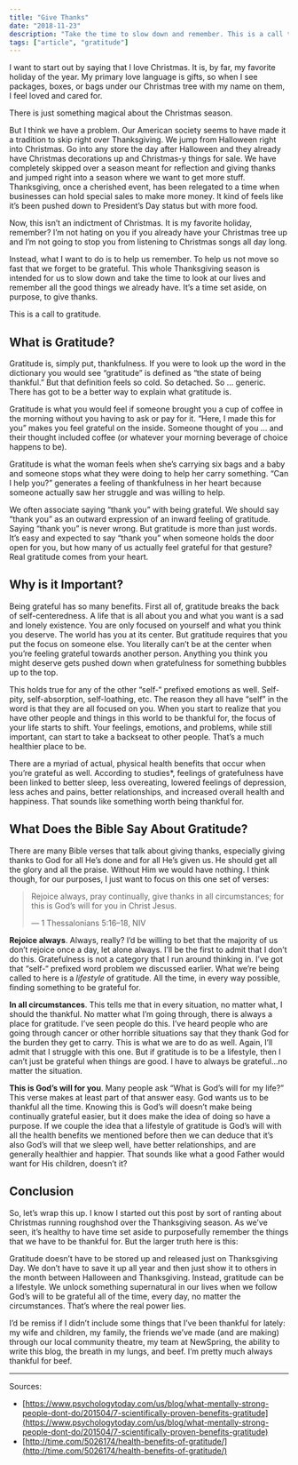 ```yaml
---
title: "Give Thanks"
date: "2018-11-23"
description: "Take the time to slow down and remember. This is a call to gratitude."
tags: ["article", "gratitude"]
---
```


I want to start out by saying that I love Christmas. It is, by far, my favorite holiday of the year. My primary love language is gifts, so when I see packages, boxes, or bags under our Christmas tree with my name on them, I feel loved and cared for.

There is just something magical about the Christmas season.

But I think we have a problem. Our American society seems to have made it a tradition to skip right over Thanksgiving. We jump from Halloween right into Christmas. Go into any store the day after Halloween and they already have Christmas decorations up and Christmas-y things for sale. We have completely skipped over a season meant for reflection and giving thanks and jumped right into a season where we want to get more stuff. Thanksgiving, once a cherished event, has been relegated to a time when businesses can hold special sales to make more money. It kind of feels like it’s been pushed down to President’s Day status but with more food.

Now, this isn’t an indictment of Christmas. It is my favorite holiday, remember? I’m not hating on you if you already have your Christmas tree up and I’m not going to stop you from listening to Christmas songs all day long.

Instead, what I want to do is to help us remember. To help us not move so fast that we forget to be grateful. This whole Thanksgiving season is intended for us to slow down and take the time to look at our lives and remember all the good things we already have. It’s a time set aside, on purpose, to give thanks.

This is a call to gratitude.

## What is Gratitude?

Gratitude is, simply put, thankfulness. If you were to look up the word in the dictionary you would see “gratitude” is defined as “the state of being thankful.” But that definition feels so cold. So detached. So … generic. There has got to be a better way to explain what gratitude is.

Gratitude is what you would feel if someone brought you a cup of coffee in the morning without you having to ask or pay for it. “Here, I made this for you” makes you feel grateful on the inside. Someone thought of you … and their thought included coffee (or whatever your morning beverage of choice happens to be).

Gratitude is what the woman feels when she’s carrying six bags and a baby and someone stops what they were doing to help her carry something. “Can I help you?” generates a feeling of thankfulness in her heart because someone actually saw her struggle and was willing to help.

We often associate saying “thank you” with being grateful. We should say “thank you” as an outward expression of an inward feeling of gratitude. Saying “thank you” is never wrong. But gratitude is more than just words. It’s easy and expected to say “thank you” when someone holds the door open for you, but how many of us actually feel grateful for that gesture? Real gratitude comes from your heart.

## Why is it Important?

Being grateful has so many benefits. First all of, gratitude breaks the back of self-centeredness. A life that is all about you and what you want is a sad and lonely existence. You are only focused on yourself and what you think you deserve. The world has you at its center. But gratitude requires that you put the focus on someone else. You literally can’t be at the center when you’re feeling grateful towards another person. Anything you think you might deserve gets pushed down when gratefulness for something bubbles up to the top.

This holds true for any of the other “self-“ prefixed emotions as well. Self-pity, self-absorption, self-loathing, etc. The reason they all have “self” in the word is that they are all focused on you. When you start to realize that you have other people and things in this world to be thankful for, the focus of your life starts to shift. Your feelings, emotions, and problems, while still important, can start to take a backseat to other people. That’s a much healthier place to be.

There are a myriad of actual, physical health benefits that occur when you’re grateful as well. According to studies\*, feelings of gratefulness have been linked to better sleep, less overeating, lowered feelings of depression, less aches and pains, better relationships, and increased overall health and happiness. That sounds like something worth being thankful for.

## What Does the Bible Say About Gratitude?

There are many Bible verses that talk about giving thanks, especially giving thanks to God for all He’s done and for all He’s given us. He should get all the glory and all the praise. Without Him we would have nothing. I think though, for our purposes, I just want to focus on this one set of verses:

> Rejoice always, pray continually, give thanks in all circumstances; for this is God’s will for you in Christ Jesus.
>
> — 1 Thessalonians 5:16–18, NIV

**Rejoice always**. Always, really? I’d be willing to bet that the majority of us don’t rejoice once a day, let alone always. I’ll be the first to admit that I don’t do this. Gratefulness is not a category that I run around thinking in. I’ve got that “self-“ prefixed word problem we discussed earlier. What we’re being called to here is a _lifestyle_ of gratitude. All the time, in every way possible, finding something to be grateful for.

**In all circumstances**. This tells me that in every situation, no matter what, I should the thankful. No matter what I’m going through, there is always a place for gratitude. I’ve seen people do this. I’ve heard people who are going through cancer or other horrible situations say that they thank God for the burden they get to carry. This is what we are to do as well. Again, I’ll admit that I struggle with this one. But if gratitude is to be a lifestyle, then I can’t just be grateful when things are good. I have to always be grateful…no matter the situation.

**This is God’s will for you**. Many people ask “What is God’s will for my life?” This verse makes at least part of that answer easy. God wants us to be thankful all the time. Knowing this is God’s will doesn’t make being continually grateful easier, but it does make the idea of doing so have a purpose. If we couple the idea that a lifestyle of gratitude is God’s will with all the health benefits we mentioned before then we can deduce that it’s also God’s will that we sleep well, have better relationships, and are generally healthier and happier. That sounds like what a good Father would want for His children, doesn’t it?

## Conclusion

So, let’s wrap this up. I know I started out this post by sort of ranting about Christmas running roughshod over the Thanksgiving season. As we’ve seen, it’s healthy to have time set aside to purposefully remember the things that we have to be thankful for. But the larger truth here is this:

Gratitude doesn’t have to be stored up and released just on Thanksgiving Day. We don’t have to save it up all year and then just show it to others in the month between Halloween and Thanksgiving. Instead, gratitude can be a lifestyle. We unlock something supernatural in our lives when we follow God’s will to be grateful all of the time, every day, no matter the circumstances. That’s where the real power lies.

I’d be remiss if I didn’t include some things that I’ve been thankful for lately: my wife and children, my family, the friends we’ve made (and are making) through our local community theatre, my team at NewSpring, the ability to write this blog, the breath in my lungs, and beef. I’m pretty much always thankful for beef.

---

Sources:

- [https://www.psychologytoday.com/us/blog/what-mentally-strong-people-dont-do/201504/7-scientifically-proven-benefits-gratitude](https://www.psychologytoday.com/us/blog/what-mentally-strong-people-dont-do/201504/7-scientifically-proven-benefits-gratitude)
- [http://time.com/5026174/health-benefits-of-gratitude/](http://time.com/5026174/health-benefits-of-gratitude/)
